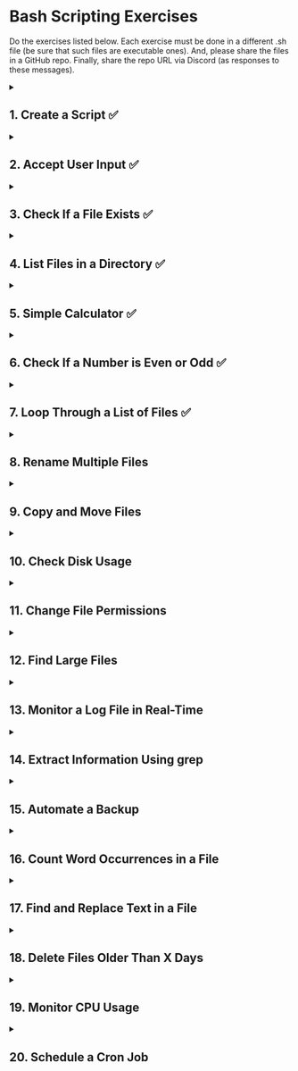 # Bash Scripting Exercises
Do the exercises listed below. Each exercise must be done in a different .sh file (be sure that such files are executable ones). And, please share the files in a GitHub repo. Finally, share the repo URL via Discord (as responses to these messages).

<details>
    <summary><h2>1. Create a Script ✅</h2></summary>
    Write a Bash script that prints "Hello, Bash Scripting!" to the terminal.
</details>

<details>
 <summary> <h2>2. Accept User Input ✅</h2></summary>
    Write a script that prompts the user for their name and then prints:

    Hello, <name>! Welcome to Bash scripting.

</details>

<details>
 <summary> <h2>3. Check If a File Exists ✅</h2></summary>
    Create a script that takes a filename as an argument and checks if the file exists. If it does, print "File exists"; otherwise, print "File does not exist".
</details>

<details>
 <summary> <h2>4. List Files in a Directory ✅</h2></summary>
    Write a script that asks the user for a directory path and lists all the files in that directory.
</details>

<details>
 <summary><h2>5. Simple Calculator ✅</h2></summary>
    Write a script that asks the user for two numbers and an operation (+, -, *, /), then performs the calculation and displays the result.
</details>

<details>
 <summary> <h2>6. Check If a Number is Even or Odd ✅</h2></summary>
    Write a script that takes a number as input and prints whether it is even or odd.
</details>

<details>
 <summary> <h2>7. Loop Through a List of Files ✅</h2></summary>
    Create a script that prints the names of all .txt files in the current directory.
</details>

<details>
 <summary> <h2>8. Rename Multiple Files </h2></summary>
    Write a script that renames all .txt files in a directory by adding a _backup suffix before the file extension (e.g., file.txt → file_backup.txt).
</details>

<details>
 <summary> <h2>9. Copy and Move Files</h2></summary>
    Write a script that moves all .log files from one directory to another. The source and destination directories should be provided as arguments.
</details>

<details>
 <summary> <h2>10. Check Disk Usage</h2></summary>
    Write a script that displays the current disk usage percentage and warns the user if it exceeds 80%.
</details>

<details>
 <summary> <h2>11. Change File Permissions</h2></summary>
    Write a script that sets read, write, and execute permissions for the owner of all .sh files in a directory.
</details>

<details>
 <summary> <h2>12. Find Large Files</h2></summary>
    Write a script that finds and lists all files in the current directory that are larger than 100MB.
</details>

<details>
 <summary> <h2>13. Monitor a Log File in Real-Time</h2></summary>
    Use tail -f in a script to monitor a system log file (/var/log/syslog or /var/log/auth.log).
</details>

<details>
 <summary> <h2>14. Extract Information Using grep</h2></summary>
    Write a script that extracts all lines containing "ERROR" from a log file.
</details>

<details>
 <summary> <h2>15. Automate a Backup</h2></summary>
    Create a script that copies all .conf files from /etc/ to a backup directory with a timestamp.
</details>

<details>
 <summary> <h2>16. Count Word Occurrences in a File</h2></summary>
    Write a script that counts how many times a specific word appears in a given text file.
</details>

<details>
 <summary> <h2>17. Find and Replace Text in a File</h2></summary>
    Write a script that replaces all occurrences of a specific word in a file with another word.
</details>

<details>
 <summary> <h2>18. Delete Files Older Than X Days</h2></summary>
    Write a script that deletes all files in a specified directory that are older than 7 days.
</details>

<details>
 <summary> <h2>19. Monitor CPU Usage</h2></summary>
    Create a script that continuously checks the CPU usage every 5 seconds and alerts the user if it exceeds 90%.
</details>

<details>
 <summary> <h2>20. Schedule a Cron Job</h2></summary>
    Write a script that sets up a cron job to run a backup script every day at midnight.
</details>